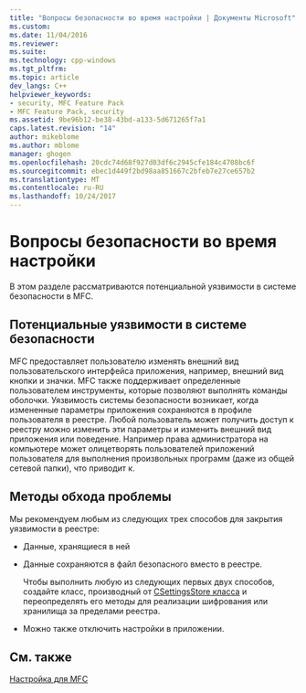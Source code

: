 ```yaml
---
title: "Вопросы безопасности во время настройки | Документы Microsoft"
ms.custom: 
ms.date: 11/04/2016
ms.reviewer: 
ms.suite: 
ms.technology: cpp-windows
ms.tgt_pltfrm: 
ms.topic: article
dev_langs: C++
helpviewer_keywords:
- security, MFC Feature Pack
- MFC Feature Pack, security
ms.assetid: 9be96b12-be38-43bd-a133-5d671265f7a1
caps.latest.revision: "14"
author: mikeblome
ms.author: mblome
manager: ghogen
ms.openlocfilehash: 20cdc74d68f927d03df6c2945cfe184c4708bc6f
ms.sourcegitcommit: ebec1d449f2bd98aa851667c2bfeb7e27ce657b2
ms.translationtype: MT
ms.contentlocale: ru-RU
ms.lasthandoff: 10/24/2017
---
```

# <a name="security-implications-of-customization"></a>Вопросы безопасности во время настройки
В этом разделе рассматриваются потенциальной уязвимости в системе безопасности в MFC.  
  
## <a name="potential-security-weakness"></a>Потенциальные уязвимости в системе безопасности  
 MFC предоставляет пользователю изменять внешний вид пользовательского интерфейса приложения, например, внешний вид кнопки и значки. MFC также поддерживает определенные пользователем инструменты, которые позволяют выполнять команды оболочки. Уязвимость системы безопасности возникает, когда измененные параметры приложения сохраняются в профиле пользователя в реестре. Любой пользователь может получить доступ к реестру можно изменить эти параметры и изменить внешний вид приложения или поведение. Например права администратора на компьютере может олицетворять пользователей приложений пользователя для выполнения произвольных программ (даже из общей сетевой папки), что приводит к.  
  
## <a name="workarounds"></a>Методы обхода проблемы  
 Мы рекомендуем любым из следующих трех способов для закрытия уязвимости в реестре:  
  
-   Данные, хранящиеся в ней  
  
-   Данные сохраняются в файл безопасного вместо в реестре.  
  
     Чтобы выполнить любую из следующих первых двух способов, создайте класс, производный от [CSettingsStore класса](../mfc/reference/csettingsstore-class.md) и переопределять его методы для реализации шифрования или хранилища за пределами реестра.  
  
-   Можно также отключить настройки в приложении.  
  
## <a name="see-also"></a>См. также  
 [Настройка для MFC](../mfc/customization-for-mfc.md)

